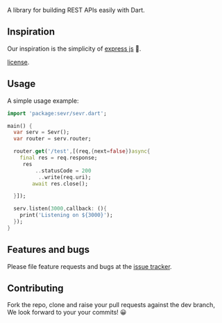 A library for building REST APIs easily with Dart.

## Inspiration

Our inspiration is the simplicity of [express js][express] 👏.

[license](https://github.com/dart-lang/stagehand/blob/master/LICENSE).

## Usage

A simple usage example:

```dart
import 'package:sevr/sevr.dart';

main() {
  var serv = Sevr();
  var router = serv.router;

  router.get('/test',[(req,{next=false})async{
    final res = req.response;
     res
         ..statusCode = 200
          ..write(req.uri);
        await res.close();

  }]);

  serv.listen(3000,callback: (){
    print('Listening on ${3000}');
  });
}
```

## Features and bugs

Please file feature requests and bugs at the [issue tracker][tracker].

## Contributing

Fork the repo, clone and raise your pull requests against the dev branch, We look forward to your your commits! 😀

[tracker]: http://example.com/issues/replaceme
[express]: https://expressjs.com/
